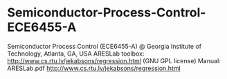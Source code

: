 # Semiconductor-Process-Control-ECE6455-A
Semiconductor Process Control (ECE6455-A) @ Georgia Institute of Technology, Atlanta, GA, USA
ARESLab toolbox: http://www.cs.rtu.lv/jekabsons/regression.html (GNU GPL license)
Manual: ARESLab.pdf http://www.cs.rtu.lv/jekabsons/regression.html
